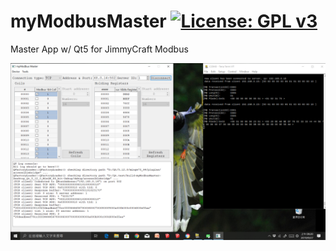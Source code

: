 
# myModbusMaster  [![License: GPL v3](https://img.shields.io/badge/License-GPLv3-blue.svg)](https://www.gnu.org/licenses/gpl-3.0) 

Master App w/ Qt5 for JimmyCraft Modbus<br>
 
<img src="myModbusMaster0927.png" width="800"/> <br>
